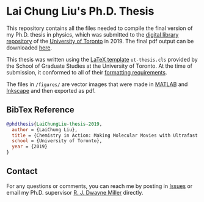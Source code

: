 # Lai Chung Liu's Ph.D. Thesis

This repository contains all the files needed to compile the final version of my Ph.D. thesis in physics, which was submitted to the [digital library repository](https://tspace.library.utoronto.ca) of the [University of Toronto](https://www.utoronto.ca) in 2019. The final pdf output can be downloaded [here](https://tspace.library.utoronto.ca/handle/1807/68134).

This thesis was written using the [LaTeX template](https://ctan.org/tex-archive/macros/latex/contrib/ut-thesis) `ut-thesis.cls` provided by the School of Graduate Studies at the University of Toronto. At the time of submission, it conformed to all of their [formatting requirements](https://sgs.utoronto.ca/academic-progress/program-completion/formatting).

The files in `/figures/` are vector images that were made in [MATLAB](https://www.mathworks.com/products/matlab.html) and [Inkscape](https://inkscape.org/) and then exported as pdf.

## BibTex Reference

```bibtex
@phdthesis{LaiChungLiu-thesis-2019, 
  author = {LaiChung Liu},
  title = {Chemistry in Action: Making Molecular Movies with Ultrafast Electron Diffraction and Data Science},
  school = {University of Toronto},
  year = {2019}
}
```

## Contact

For any questions or comments, you can reach me by posting in [Issues](https://github.com/liunelson/phd-thesis-final/issues) or email my Ph.D. supervisor [R. J. Dwayne Miller](mailto:dmiller@lphys.chem.utoronto.ca) directly.
